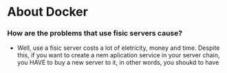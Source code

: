 # About Docker

### How are the problems that use fisic servers cause?

* Well, use a fisic server costs a lot of eletricity, money and time. Despite this, if you want to create a nem aplication service in your server chain, you HAVE to buy a new server to it, in other words, you shoukd to have 

